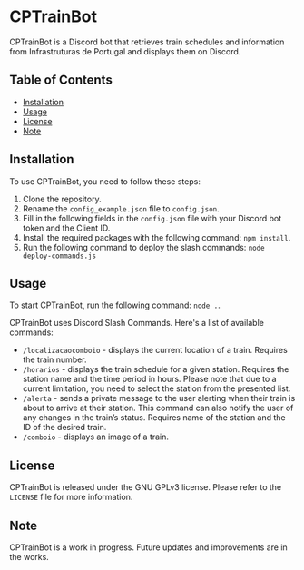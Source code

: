 # CPTrainBot

CPTrainBot is a Discord bot that retrieves train schedules and information from Infrastruturas de Portugal and displays them on Discord.
## Table of Contents

- [Installation](#installation)
- [Usage](#usage)
- [License](#license)
- [Note](#note)

## Installation

To use CPTrainBot, you need to follow these steps:

1. Clone the repository.
2. Rename the `config_example.json` file to `config.json`.
3. Fill in the following fields in the `config.json` file with your Discord bot token and the Client ID.
4. Install the required packages with the following command: `npm install`.
5. Run the following command to deploy the slash commands: `node deploy-commands.js`

## Usage

To start CPTrainBot, run the following command: `node .`.

CPTrainBot uses Discord Slash Commands. Here's a list of available commands:

- `/localizacaocomboio` - displays the current location of a train. Requires the train number.
- `/horarios` - displays the train schedule for a given station. Requires the station name and the time period in hours. Please note that due to a current limitation, you need to select the station from the presented list.
- `/alerta` - sends a private message to the user alerting when their train is about to arrive at their station. This command can also notify the user of any changes in the train’s status. Requires name of the station and the ID of the desired train.
- `/comboio` - displays an image of a train.

## License

CPTrainBot is released under the GNU GPLv3 license. Please refer to the `LICENSE` file for more information.

## Note

CPTrainBot is a work in progress. Future updates and improvements are in the works.
